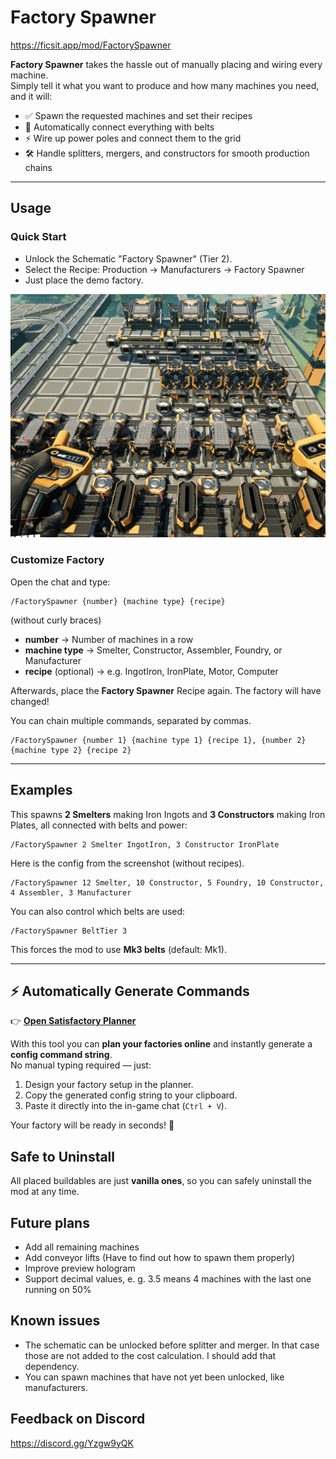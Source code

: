# Factory Spawner
https://ficsit.app/mod/FactorySpawner

**Factory Spawner** takes the hassle out of manually placing and wiring every machine.  
Simply tell it what you want to produce and how many machines you need, and it will:

- ✅ Spawn the requested machines and set their recipes  
- 🔄 Automatically connect everything with belts  
- ⚡ Wire up power poles and connect them to the grid  
- 🛠️ Handle splitters, mergers, and constructors for smooth production chains  

---

## Usage

### Quick Start
- Unlock the Schematic "Factory Spawner" (Tier 2).
- Select the Recipe: Production → Manufacturers → Factory Spawner
- Just place the demo factory.

![Demo Screenshot](https://raw.githubusercontent.com/uniqueSimon/FactorySpawner/refs/heads/master/Images/screenshot.PNG)


### Customize Factory
Open the chat and type:
```
/FactorySpawner {number} {machine type} {recipe}
```
(without curly braces)

- **number** → Number of machines in a row
- **machine type** → Smelter, Constructor, Assembler, Foundry, or Manufacturer
- **recipe** (optional) → e.g. IngotIron, IronPlate, Motor, Computer

Afterwards, place the **Factory Spawner** Recipe again. The factory will have changed!

You can chain multiple commands, separated by commas.
```
/FactorySpawner {number 1} {machine type 1} {recipe 1}, {number 2} {machine type 2} {recipe 2}
```

---

## Examples

This spawns **2 Smelters** making Iron Ingots and **3 Constructors** making Iron Plates, all connected with belts and power:

```
/FactorySpawner 2 Smelter IngotIron, 3 Constructor IronPlate
```

Here is the config from the screenshot (without recipes).
```
/FactorySpawner 12 Smelter, 10 Constructor, 5 Foundry, 10 Constructor, 4 Assembler, 3 Manufacturer
```
You can also control which belts are used:
```
/FactorySpawner BeltTier 3
```

This forces the mod to use **Mk3 belts** (default: Mk1).

---

## ⚡ Automatically Generate Commands

👉 [**Open Satisfactory Planner**](https://uniquesimon.github.io/satisfactory-planner/)

With this tool you can **plan your factories online** and instantly generate a **config command string**.  
No manual typing required — just:

1. Design your factory setup in the planner.  
2. Copy the generated config string to your clipboard.  
3. Paste it directly into the in-game chat (`Ctrl + V`).  

Your factory will be ready in seconds! 🚀

## Safe to Uninstall

All placed buildables are just **vanilla ones**, so you can safely uninstall the mod at any time.

## Future plans
- Add all remaining machines
- Add conveyor lifts (Have to find out how to spawn them properly)
- Improve preview hologram
- Support decimal values, e. g. 3.5 means 4 machines with the last one running on 50%

## Known issues
- The schematic can be unlocked before splitter and merger. In that case those are not added to the cost calculation. I should add that dependency.
- You can spawn machines that have not yet been unlocked, like manufacturers.

## Feedback on Discord

https://discord.gg/Yzgw9yQK
